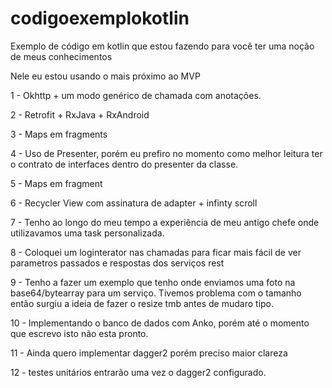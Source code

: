 # codigoexemplokotlin
Exemplo de código em kotlin que estou fazendo para você ter uma noção de meus conhecimentos

Nele eu estou usando o mais próximo ao MVP

1 - Okhttp + um modo genérico de chamada com anotações.

2 - Retrofit + RxJava + RxAndroid

3 - Maps em fragments

4 - Uso de Presenter, porém eu prefiro no momento como melhor leitura ter o contrato de interfaces
dentro do presenter da classe.

5 - Maps em fragment 

6 - Recycler View com assinatura de adapter + infinty scroll

7 - Tenho ao longo do meu tempo a experiência de meu antigo chefe onde utilizavamos uma task personalizada.

8 - Coloquei um loginterator nas chamadas para ficar mais fácil de ver parametros passados e respostas dos serviços rest

9 - Tenho a fazer um exemplo que tenho onde enviamos uma foto na base64/bytearray para um serviço. Tivemos problema com o tamanho então
surgiu a ideia de fazer o resize tmb antes de mudaro tipo.

10 - Implementando o banco de dados com Anko, porém até o momento que escrevo isto não esta pronto.

11 - Ainda quero implementar dagger2 porém preciso maior clareza

12 - testes unitários entrarão uma vez o dagger2 configurado.




